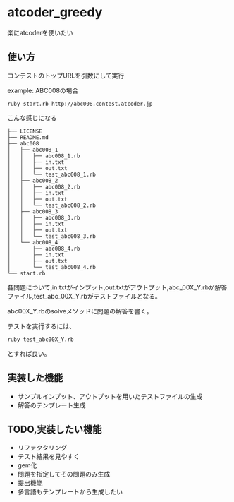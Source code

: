 # atcoder_greedy
楽にatcoderを使いたい
## 使い方
コンテストのトップURLを引数にして実行

example: ABC008の場合
```
ruby start.rb http://abc008.contest.atcoder.jp
```

こんな感じになる

```
├── LICENSE
├── README.md
├── abc008
│   ├── abc008_1
│   │   ├── abc008_1.rb
│   │   ├── in.txt
│   │   ├── out.txt
│   │   └── test_abc008_1.rb
│   ├── abc008_2
│   │   ├── abc008_2.rb
│   │   ├── in.txt
│   │   ├── out.txt
│   │   └── test_abc008_2.rb
│   ├── abc008_3
│   │   ├── abc008_3.rb
│   │   ├── in.txt
│   │   ├── out.txt
│   │   └── test_abc008_3.rb
│   └── abc008_4
│       ├── abc008_4.rb
│       ├── in.txt
│       ├── out.txt
│       └── test_abc008_4.rb
└── start.rb
```

各問題について,in.txtがインプット,out.txtがアウトプット,abc_00X_Y.rbが解答ファイル,test_abc_00X_Y.rbがテストファイルとなる。

abc00X_Y.rbのsolveメソッドに問題の解答を書く。

テストを実行するには、

```
ruby test_abc00X_Y.rb
```

とすれば良い。


## 実装した機能
- サンプルインプット、アウトプットを用いたテストファイルの生成
- 解答のテンプレート生成

## TODO,実装したい機能
- リファクタリング
- テスト結果を見やすく
- gem化
- 問題を指定してその問題のみ生成
- 提出機能
- 多言語もテンプレートから生成したい
